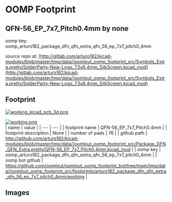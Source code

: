 # OOMP Footprint  
## QFN-56_EP_7x7_Pitch0.4mm  by none  
  
oomp key: oomp_arturo182_package_dfn_qfn_extra_qfn_56_ep_7x7_pitch0_4mm  
  
source repo at: [http://gitlab.com/arturo182/kicad-modules/blob/master/tmp/data//oomlout_oomp_footprint_src/Symbols_Extra.pretty/SolderParty-New-Logo_7.5x6.4mm_SilkScreen.kicad_mod](http://gitlab.com/arturo182/kicad-modules/blob/master/tmp/data//oomlout_oomp_footprint_src/Symbols_Extra.pretty/SolderParty-New-Logo_7.5x6.4mm_SilkScreen.kicad_mod)  
## Footprint  
  
[![working_kicad_pcb_3d.png](working_kicad_pcb_3d_600.png)](working_kicad_pcb_3d.png)  
  
[![working.png](working_600.png)](working.png)  
| name | value | 
| --- | --- | 
| footprint name | QFN-56_EP_7x7_Pitch0.4mm | 
| footprint description | None | 
| number of pads | 76 | 
| github path | http://github.com/arturo182/kicad-modules/blob/master/tmp/data//oomlout_oomp_footprint_src/Package_DFN_QFN_Extra.pretty/QFN-56_EP_7x7_Pitch0.4mm.kicad_mod | 
| oomp key | oomp_arturo182_package_dfn_qfn_extra_qfn_56_ep_7x7_pitch0_4mm | 
| oomp bot github | https://github.com/oomlout/oomlout_oomp_footprint_bot/tree/main/tmp/data//oomlout_oomp_footprint_src/footprints/arturo182_package_dfn_qfn_extra_qfn_56_ep_7x7_pitch0_4mm/working | 
## Images  
